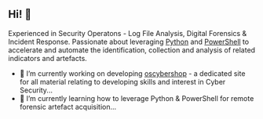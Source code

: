 ## Hi! 👋

Experienced in Security Operatons - Log File Analysis, Digital Forensics & Incident Response.
Passionate about leveraging [Python](https://www.python.org/) and [PowerShell](https://docs.microsoft.com/en-gb/powershell/) to accelerate and automate the identification, collection and analysis of related indicators and artefacts.

- 🔭 I’m currently working on developing [oscybershop](https://github.com/ezaspy/oscybershop) - a dedicated site for all material relating to developing skills and interest in Cyber Security...
- 🌱 I’m currently learning how to leverage Python & PowerShell for remote forensic artefact acquisition...


<!--
**ezaspy/ezaspy** is a ✨ _special_ ✨ repository because its `README.md` (this file) appears on your GitHub profile.

Here are some ideas to get you started:

- 🔭 I’m currently working on ...
- 🌱 I’m currently learning ...
- 👯 I’m looking to collaborate on ...
- 🤔 I’m looking for help with ...
- 💬 Ask me about ...
- 📫 How to reach me: ...
- 😄 Pronouns: ...
- ⚡ Fun fact: ...
-->
